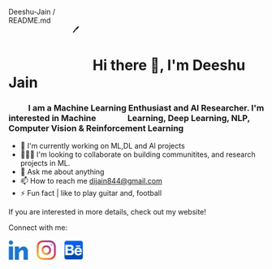 <!-- # Это заголовок1
## Это заголовок2
### Это заголовок3
#### Это заголовок4
##### Это заголовок5
###### Это заголовок6

 Это заголовок1
===== 
 
 Это заголовок2
-----

**Bold**    
__bold__

*Italic*    
_Italic_

***Italic***    
___Italic___

~~Зачёркнутый~~

>Цитата
>>Цитата

это `слово` выделено

```
Это
целый
блок
```

1. first
    - 2
        + 3
* 4

- [X]отмечено
- []выбрать

:check_mark_button: Checked

✅ Checked -->

Deeshu-Jain / README.md                                                                                                                                          🖊

#                          Hi there 👋, I'm Deeshu Jain

###           I am a Machine Learning Enthusiast and Al Researcher. I'm interested in Machine                Learning, Deep Learning, NLP, Computer Vision & Reinforcement Learning

- 🔭 I'm currently working on ML,DL and Al projects    
-  🧑‍🤝‍🧑 I'm looking to collaborate on building communitites, and research projects in ML.    
- 💭 Ask me about anything    
- 📫 How to reach me dijain844@gmail.com    
- ⚡ Fun fact | like to play guitar and, football    

If you are interested in more details, check out my website!


Connect with me:

![Изображение](./soc-media.jpg "Логотип Markdown")

